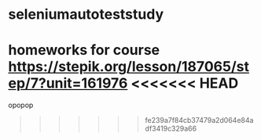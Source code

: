 # seleniumautoteststudy
homeworks for course
https://stepik.org/lesson/187065/step/7?unit=161976
<<<<<<< HEAD
=======
opopop
>>>>>>> fe239a7f84cb37479a2d064e84adf3419c329a66
